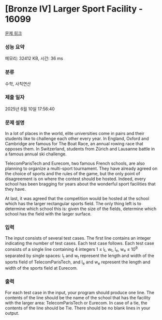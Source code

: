 # [Bronze IV] Larger Sport Facility - 16099 

[문제 링크](https://www.acmicpc.net/problem/16099) 

### 성능 요약

메모리: 32412 KB, 시간: 36 ms

### 분류

수학, 사칙연산

### 제출 일자

2025년 6월 10일 17:56:40

### 문제 설명

<p>In a lot of places in the world, elite universities come in pairs and their students like to challenge each other every year. In England, Oxford and Cambridge are famous for The Boat Race, an annual rowing race that opposes them. In Switzerland, students from Zürich and Lausanne battle in a famous annual ski challenge.</p>

<p>TelecomParisTech and Eurecom, two famous French schools, are also planning to organize a multi-sport tournament. They have already agreed on the choice of sports and the rules of the game, but the only point of disagreement is on where the contest should be hosted. Indeed, every school has been bragging for years about the wonderful sport facilities that they have.</p>

<p>At last, it was agreed that the competition would be hosted at the school which has the larger rectangular sports field. The only thing left is to determine which school this is: given the size of the fields, determine which school has the field with the larger surface.</p>

### 입력 

 <p>The input consists of several test cases. The first line contains an integer indicating the number of test cases. Each test case follows. Each test case consists of a single line containing 4 integers 1 ≤ l<sub>t</sub>, w<sub>t</sub>, l<sub>e</sub>, w<sub>e</sub> ≤ 10<sup>9</sup> separated by single spaces: l<sub>t</sub> and w<sub>t</sub> represent the length and width of the sports field of TelecomParisTech, and l<sub>e</sub> and w<sub>e</sub> represent the length and width of the sports field at Eurecom.</p>

### 출력 

 <p>For each test case in the input, your program should produce one line. The contents of the line should be the name of the school that has the facility with the larger area: TelecomParisTech or Eurecom. In case of a tie, the contents of the line should be Tie. There should be no blank lines in your output.</p>

